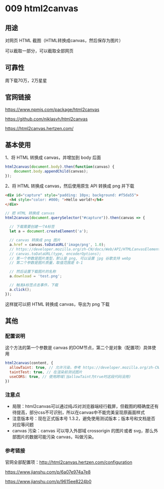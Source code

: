 # 009 html2canvas

## 用途

对网页 HTML 截图（HTML转换成canvas，然后保存为图片）

可以截取一部分，可以截取全部网页

## 可靠性

周下载70万，2万星星

## 官网链接

https://www.npmjs.com/package/html2canvas

https://github.com/niklasvh/html2canvas

https://html2canvas.hertzen.com/

## 基本使用

1、将 HTML 转换成 canvas，并增加到 body 后面

```js
html2canvas(document.body).then(function(canvas) {
    document.body.appendChild(canvas);
});
```

2、将 HTML 转换成 canvas，然后使用原生 API 转换成 png 并下载

~~~html
<div id="capture" style="padding: 10px; background: #f5da55">
  <h4 style="color: #000; ">Hello world!</h4>
</div>
~~~

~~~js
// 把 HTML 转换成 canvas
html2canvas(document.querySelector("#capture")).then(canvas => {
  
  // 下载需要创建一个A标签
  let a = document.createElement('a');

  // canvas 转换成 png 图片
  a.href = canvas.toDataURL('image/png', 1.0);
  // https://developer.mozilla.org/zh-CN/docs/Web/API/HTMLCanvasElement/toDataURL
  // canvas.toDataURL(type, encoderOptions);
  // 第一个参数是图片类型，默认是 png, 可以设置 jpg 谷歌支持 webp
  // 第二个参数是图片质量，取值范围是 0-1

  // 然后设置下载图片的名称
  a.download = 'test.png';

  // 触发A标签点击事件，下载
  a.click();
});
~~~

这样就可以把 HTML 转换成 canvas，导出为 png 下载

## 其他

### 配置说明

这个方法的第一个参数是 canvas 的DOM节点，第二个是对象（配置项）具体使用

~~~js
html2canvas(content, {
  allowTaint: true, // 允许污染，参考 https://developer.mozilla.org/zh-CN/docs/Web/HTML/CORS_enabled_image
  taintTest: true, // 在渲染前测试图片
  useCORS: true, // 使用跨域(当allowTaint为true时这段代码没用)
})
~~~

### 注意点

- 局限：html2canvas可以通过纯JS对浏览器端经行截屏，但截图的精确度还有待提高，部分css不可识别，所以在canvas中不能完美呈现原画面样式
- 注意版本号：现在正式版本号 1.3.2，避免使用测试版本；版本号和文档是否对应等问题
- canvas 污染：canvas 可以导入外部域 crossorigin 的图片或者 svg，那么外部图片的数据可能污染 canvas，叫做污染。

### 参考链接

官网全部配置项：http://html2canvas.hertzen.com/configuration

https://www.jianshu.com/p/6a07e974a7e8

https://www.jianshu.com/p/9615ee8224b0

